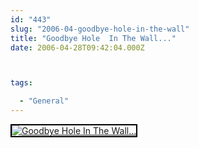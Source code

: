 ```yaml
---
id: "443"
slug: "2006-04-goodbye-hole-in-the-wall"
title: "Goodbye Hole  In The Wall..."
date: 2006-04-28T09:42:04.000Z



tags:

  - "General"
---
```

<div class="sqs-html-content">
  <div style="float: left; margin-right: 10px; margin-bottom: 10px;"> <a href="http://www.flickr.com/photos/mclazarus/136390238/" title="Goodbye Hole  In The Wall..."><img src="http://static.flickr.com/56/136390238_4adf8b1399_m.jpg" alt="Goodbye Hole  In The Wall..." style="border: solid 2px #000000;" /></a>
</div>
<p><br clear="all" /></p>
</div>
